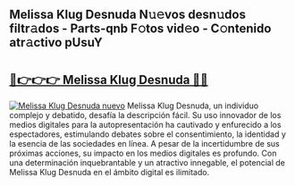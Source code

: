 ## Melissa Klug Desnuda N𝚞𝚎vos desn𝚞dos filtr𝚊dos - Parts-qnb F𝚘tos vid𝚎o - C𝚘ntenido atr𝚊ctivo pUsuY

# <h2><a href="http://mbavubn.tromn.icu/?c=Melissa+Klug+Desnuda">🔗👉👉👉 Melissa Klug Desnuda 🔗🔗</a></h2>

[![Melissa Klug Desnuda nuevo](https://i.imgur.com/pEAQMta.gif)](http://mbavubn.tromn.icu/?c=Melissa+Klug+Desnuda)
Melissa Klug Desnuda, un individuo complejo y debatido, desafía la descripción fácil. Su uso innovador de los medios digitales para la autopresentación ha cautivado y enfurecido a los espectadores, estimulando debates sobre el consentimiento, la identidad y la esencia de las sociedades en línea. A pesar de la incertidumbre de sus próximas acciones, su impacto en los medios digitales es profundo. Con una determinación inquebrantable y un atractivo innegable, el potencial de Melissa Klug Desnuda en el ámbito digital es ilimitado.
